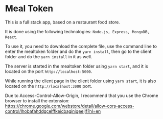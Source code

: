 # Meal Token

This is a full stack app, based on a restaurant food store.

It is done using the following technologies: `Node.js, Express, MongoDB, React`.

To use it, you need to download the complete file, use the command line to enter the mealtoken folder and do the `yarn install`, then go to the client folder and do the `yarn install` in it as well.

The server is started in the mealtoken folder using `yarn start`, and it is located on the port `http://localhost:5000`.

While running the client page in the client folder using `yarn start`, it is also located on the `http://localhost:3000` port.

Due to Access-Control-Allow-Origin, I recommend that you use the Chrome browser to install the extension: https://chrome.google.com/webstore/detail/allow-cors-access-control/lhobafahddgcelffkeicbaginigeejlf?hl=en
